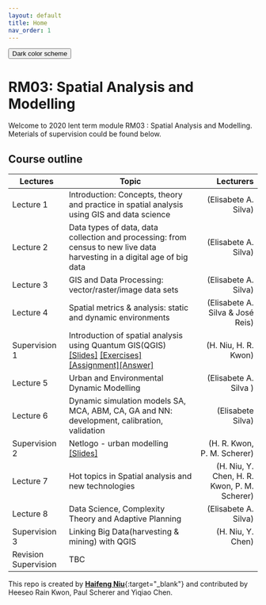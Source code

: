 ```yaml
---
layout: default
title: Home
nav_order: 1
---
```

<button class="btn js-toggle-dark-mode">Dark color scheme</button>

<script type="text/javascript" src="{{ "/assets/js/dark-mode-preview.js" | absolute_url }}"></script>

# RM03: Spatial Analysis and Modelling
Welcome to 2020 lent term module RM03 : Spatial Analysis and Modelling.  
Meterials of supervision could be found below.

## Course outline

|Lectures|Topic|Lecturers|
|---|---|---:|
|Lecture 1|Introduction: Concepts, theory and practice in spatial analysis using GIS and data science |(Elisabete A. Silva)|
|Lecture 2|Data types of data, data collection and processing: from census to new live data harvesting in a digital age of big data |(Elisabete A. Silva)|
|Lecture 3|GIS and Data Processing: vector/raster/image data sets |(Elisabete A. Silva)|
|Lecture 4|Spatial metrics & analysis: static and dynamic environments |(Elisabete A. Silva & José Reis) |
|Supervision 1| Introduction of spatial analysis using Quantum GIS(QGIS) [[Slides]](./RM03_Supervision1_slides.pdf) [[Exercises]](supervision1-exercises.md)[[Assignment]](supervision1-assignment.md)[[Answer]](supervision1-answer.md)|(H. Niu, H. R. Kwon)|
|Lecture 5|Urban and Environmental Dynamic Modelling |(Elisabete A. Silva )|
|Lecture 6|Dynamic simulation models SA, MCA, ABM, CA, GA and NN: development, calibration, validation |(Elisabete Silva)|
|Supervision 2|Netlogo - urban modelling [[Slides]](./RM03_Supervision2_slides.pdf)|(H. R. Kwon, P. M. Scherer)|
|Lecture 7|Hot topics in Spatial analysis and new technologies |(H. Niu, Y. Chen, H. R. Kwon, P. M. Scherer)|
|Lecture 8|Data Science, Complexity Theory and Adaptive Planning |(Elisabete A. Silva)|
|Supervision 3|Linking Big Data(harvesting & mining) with QGIS |(H. Niu, Y. Chen)|
|Revision Supervision|TBC||


This repo is created by [**Haifeng Niu**](https://haifengniu.com/en/){:target="_blank"} and contributed by Heeseo Rain Kwon, Paul Scherer and Yiqiao Chen.   
